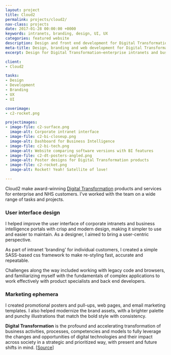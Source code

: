 ```yaml
---
layout: project
title: Cloud2
permalink: projects/cloud2/
nav-class: projects
date: 2017-01-28 00:00:00 +0000
keywords: intranets, branding, design, UI, UX
categories: featured website
description: Design and front end development for Digital Transformation
meta-title: Design, branding and web development for Digital Transformation
excerpt: Design for Digital Transformation—enterprise intranets and business intelligence

client:
- Cloud2

tasks:
- Design
- Development
- Branding
- UX
- UI

coverimage:
- c2-rocket.png

projectimages:
- image-file: c2-surface.png
  image-alt: Corporate intranet interface
- image-file: c2-bi-closeup.png
  image-alt: Dashboard for Business Intelligence
- image-file: c2-bi-tech.png
  image-alt: Website comparing software versions with BI features
- image-file: c2-dt-posters-angled.png
  image-alt: Poster designs for Digital Transformation products
- image-file: c2-rocket.png
  image-alt: Rocket! Yeah! Satellite of love!

---
```


Cloud2 make award-winning <a href="#" class="extra">Digital Transformation</a> products and services for enterprise and NHS customers. I've worked with the team on a wide range of tasks and projects.

### User interface design 

I helped improve the user interface of corporate intranets and business intelligence portals with crisp and modern design, making it simpler to use and easier to maintain. As a designer, I aimed to bring a user-centric perspective.

As part of intranet 'branding' for individual customers, I created a simple SASS-based css framework to make re-styling fast, accurate and repeatable.

Challenges along the way included working with legacy code and browsers, and familiarizing myself with the fundamentals of complex applications to work effectively with product specialists and back end developers.

### Marketing ephemera

I created promotional posters and pull-ups, web pages, and email marketing templates. I also helped modernize the brand assets, with a brighter palette and punchy illustrations that match the bold style with consistency.

<div id="extra" class="extratext">

<p><strong>Digital Transformation</strong> is the profound and accelerating transformation of business activities, processes, competencies and models to fully leverage the changes and opportunities of digital technologies and their impact across society in a strategic and prioritized way, with present and future shifts in mind. [<a title="Digital Transformation definition from I-Scoop" href="https://www.i-scoop.eu/digital-transformation/">Source</a>]</p>

</div>